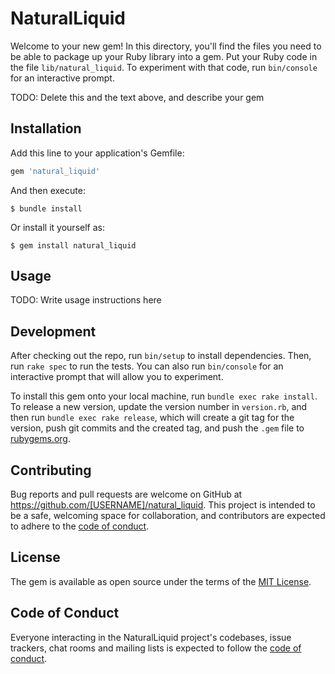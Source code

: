 # NaturalLiquid

Welcome to your new gem! In this directory, you'll find the files you need to be able to package up your Ruby library into a gem. Put your Ruby code in the file `lib/natural_liquid`. To experiment with that code, run `bin/console` for an interactive prompt.

TODO: Delete this and the text above, and describe your gem

## Installation

Add this line to your application's Gemfile:

```ruby
gem 'natural_liquid'
```

And then execute:

    $ bundle install

Or install it yourself as:

    $ gem install natural_liquid

## Usage

TODO: Write usage instructions here

## Development

After checking out the repo, run `bin/setup` to install dependencies. Then, run `rake spec` to run the tests. You can also run `bin/console` for an interactive prompt that will allow you to experiment.

To install this gem onto your local machine, run `bundle exec rake install`. To release a new version, update the version number in `version.rb`, and then run `bundle exec rake release`, which will create a git tag for the version, push git commits and the created tag, and push the `.gem` file to [rubygems.org](https://rubygems.org).

## Contributing

Bug reports and pull requests are welcome on GitHub at https://github.com/[USERNAME]/natural_liquid. This project is intended to be a safe, welcoming space for collaboration, and contributors are expected to adhere to the [code of conduct](https://github.com/[USERNAME]/natural_liquid/blob/master/CODE_OF_CONDUCT.md).

## License

The gem is available as open source under the terms of the [MIT License](https://opensource.org/licenses/MIT).

## Code of Conduct

Everyone interacting in the NaturalLiquid project's codebases, issue trackers, chat rooms and mailing lists is expected to follow the [code of conduct](https://github.com/[USERNAME]/natural_liquid/blob/master/CODE_OF_CONDUCT.md).
